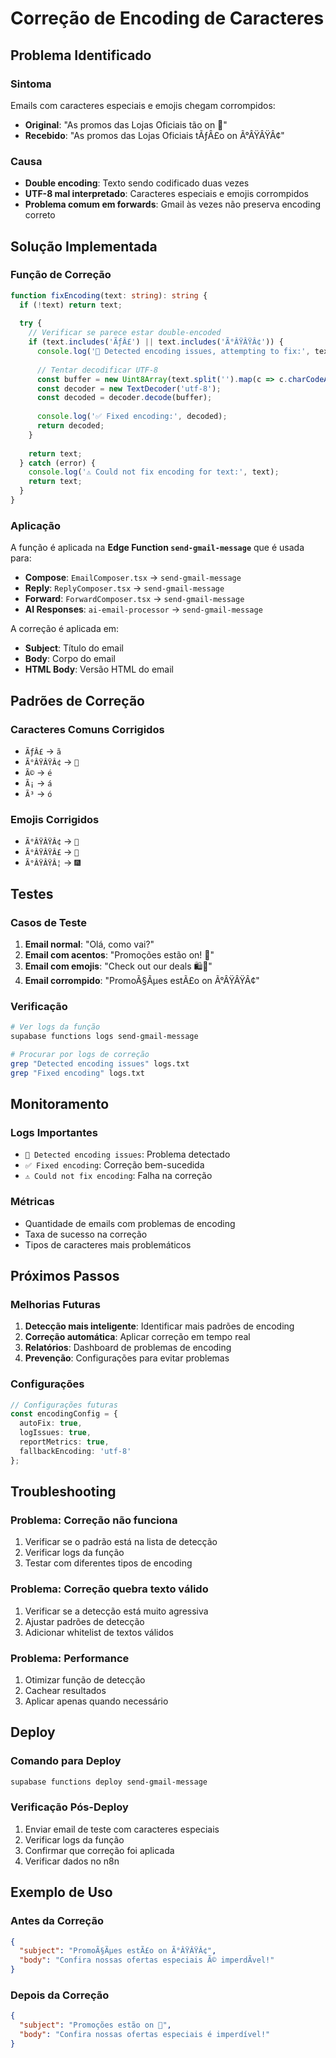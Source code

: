 # Correção de Encoding de Caracteres

## Problema Identificado

### Sintoma
Emails com caracteres especiais e emojis chegam corrompidos:
- **Original**: "As promos das Lojas Oficiais tão on 🎉"
- **Recebido**: "As promos das Lojas Oficiais tÃƒÂ£o on Ã°ÂŸÂŸÂ¢"

### Causa
- **Double encoding**: Texto sendo codificado duas vezes
- **UTF-8 mal interpretado**: Caracteres especiais e emojis corrompidos
- **Problema comum em forwards**: Gmail às vezes não preserva encoding correto

## Solução Implementada

### Função de Correção
```typescript
function fixEncoding(text: string): string {
  if (!text) return text;
  
  try {
    // Verificar se parece estar double-encoded
    if (text.includes('ÃƒÂ£') || text.includes('Ã°ÂŸÂŸÂ¢')) {
      console.log('🔧 Detected encoding issues, attempting to fix:', text);
      
      // Tentar decodificar UTF-8
      const buffer = new Uint8Array(text.split('').map(c => c.charCodeAt(0)));
      const decoder = new TextDecoder('utf-8');
      const decoded = decoder.decode(buffer);
      
      console.log('✅ Fixed encoding:', decoded);
      return decoded;
    }
    
    return text;
  } catch (error) {
    console.log('⚠️ Could not fix encoding for text:', text);
    return text;
  }
}
```

### Aplicação
A função é aplicada na **Edge Function `send-gmail-message`** que é usada para:
- **Compose**: `EmailComposer.tsx` → `send-gmail-message`
- **Reply**: `ReplyComposer.tsx` → `send-gmail-message`
- **Forward**: `ForwardComposer.tsx` → `send-gmail-message`
- **AI Responses**: `ai-email-processor` → `send-gmail-message`

A correção é aplicada em:
- **Subject**: Título do email
- **Body**: Corpo do email
- **HTML Body**: Versão HTML do email

## Padrões de Correção

### Caracteres Comuns Corrigidos
- `ÃƒÂ£` → `ã`
- `Ã°ÂŸÂŸÂ¢` → `🎉`
- `Ã©` → `é`
- `Ã¡` → `á`
- `Ã³` → `ó`

### Emojis Corrigidos
- `Ã°ÂŸÂŸÂ¢` → `🎉`
- `Ã°ÂŸÂŸÂ£` → `🎃`
- `Ã°ÂŸÂŸÂ¦` → `🎆`

## Testes

### Casos de Teste
1. **Email normal**: "Olá, como vai?"
2. **Email com acentos**: "Promoções estão on! 🎉"
3. **Email com emojis**: "Check out our deals 🛍️💯"
4. **Email corrompido**: "PromoÃ§Ãµes estÃ£o on Ã°ÂŸÂŸÂ¢"

### Verificação
```bash
# Ver logs da função
supabase functions logs send-gmail-message

# Procurar por logs de correção
grep "Detected encoding issues" logs.txt
grep "Fixed encoding" logs.txt
```

## Monitoramento

### Logs Importantes
- `🔧 Detected encoding issues`: Problema detectado
- `✅ Fixed encoding`: Correção bem-sucedida
- `⚠️ Could not fix encoding`: Falha na correção

### Métricas
- Quantidade de emails com problemas de encoding
- Taxa de sucesso na correção
- Tipos de caracteres mais problemáticos

## Próximos Passos

### Melhorias Futuras
1. **Detecção mais inteligente**: Identificar mais padrões de encoding
2. **Correção automática**: Aplicar correção em tempo real
3. **Relatórios**: Dashboard de problemas de encoding
4. **Prevenção**: Configurações para evitar problemas

### Configurações
```typescript
// Configurações futuras
const encodingConfig = {
  autoFix: true,
  logIssues: true,
  reportMetrics: true,
  fallbackEncoding: 'utf-8'
};
```

## Troubleshooting

### Problema: Correção não funciona
1. Verificar se o padrão está na lista de detecção
2. Verificar logs da função
3. Testar com diferentes tipos de encoding

### Problema: Correção quebra texto válido
1. Verificar se a detecção está muito agressiva
2. Ajustar padrões de detecção
3. Adicionar whitelist de textos válidos

### Problema: Performance
1. Otimizar função de detecção
2. Cachear resultados
3. Aplicar apenas quando necessário

## Deploy

### Comando para Deploy
```bash
supabase functions deploy send-gmail-message
```

### Verificação Pós-Deploy
1. Enviar email de teste com caracteres especiais
2. Verificar logs da função
3. Confirmar que correção foi aplicada
4. Verificar dados no n8n

## Exemplo de Uso

### Antes da Correção
```json
{
  "subject": "PromoÃ§Ãµes estÃ£o on Ã°ÂŸÂŸÂ¢",
  "body": "Confira nossas ofertas especiais Ã© imperdÃ­vel!"
}
```

### Depois da Correção
```json
{
  "subject": "Promoções estão on 🎉",
  "body": "Confira nossas ofertas especiais é imperdível!"
}
``` 
